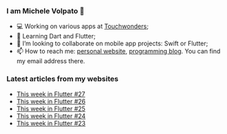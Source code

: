 ### I am Michele Volpato 👋

- 💻 Working on various apps at [Touchwonders](https://touchwonders.com);
- 🌱 Learning Dart and Flutter;
- 📱 I’m looking to collaborate on mobile app projects: Swift or Flutter;
- 📫 How to reach me: [personal website](https://volpato.nl), [programming blog](https://ishouldgotosleep.com). You can find my email address there.

### Latest articles from my websites

<!-- BLOG-POST-LIST:START -->
- [This week in Flutter #27](https://ishouldgotosleep.com/this-week-in-flutter-27/)
- [This week in Flutter #26](https://ishouldgotosleep.com/this-week-in-flutter-26/)
- [This week in Flutter #25](https://ishouldgotosleep.com/this-week-in-flutter-25/)
- [This week in Flutter #24](https://ishouldgotosleep.com/this-week-in-flutter-24/)
- [This week in Flutter #23](https://ishouldgotosleep.com/this-week-in-flutter-23/)
<!-- BLOG-POST-LIST:END -->
